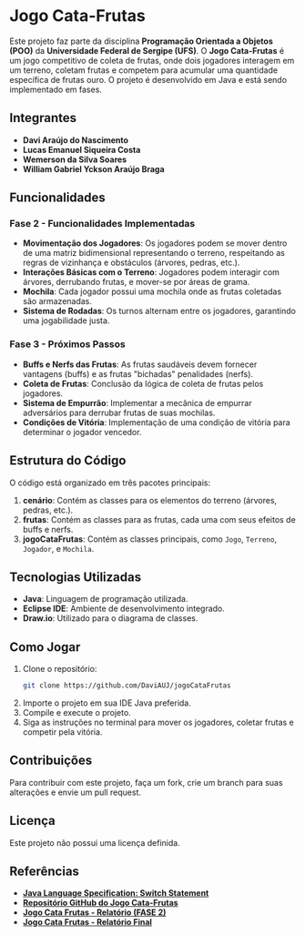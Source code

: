 # Jogo Cata-Frutas

Este projeto faz parte da disciplina **Programação Orientada a Objetos (POO)** da **Universidade Federal de Sergipe (UFS)**. O **Jogo Cata-Frutas** é um jogo competitivo de coleta de frutas, onde dois jogadores interagem em um terreno, coletam frutas e competem para acumular uma quantidade específica de frutas ouro. O projeto é desenvolvido em Java e está sendo implementado em fases.

## Integrantes
- **Davi Araújo do Nascimento**
- **Lucas Emanuel Siqueira Costa**
- **Wemerson da Silva Soares**
- **William Gabriel Yckson Araújo Braga**

## Funcionalidades

### Fase 2 - Funcionalidades Implementadas
- **Movimentação dos Jogadores**: Os jogadores podem se mover dentro de uma matriz bidimensional representando o terreno, respeitando as regras de vizinhança e obstáculos (árvores, pedras, etc.).
- **Interações Básicas com o Terreno**: Jogadores podem interagir com árvores, derrubando frutas, e mover-se por áreas de grama.
- **Mochila**: Cada jogador possui uma mochila onde as frutas coletadas são armazenadas.
- **Sistema de Rodadas**: Os turnos alternam entre os jogadores, garantindo uma jogabilidade justa.

### Fase 3 - Próximos Passos
- **Buffs e Nerfs das Frutas**: As frutas saudáveis devem fornecer vantagens (buffs) e as frutas "bichadas" penalidades (nerfs).
- **Coleta de Frutas**: Conclusão da lógica de coleta de frutas pelos jogadores.
- **Sistema de Empurrão**: Implementar a mecânica de empurrar adversários para derrubar frutas de suas mochilas.
- **Condições de Vitória**: Implementação de uma condição de vitória para determinar o jogador vencedor.

## Estrutura do Código
O código está organizado em três pacotes principais:

1. **cenário**: Contém as classes para os elementos do terreno (árvores, pedras, etc.).
2. **frutas**: Contém as classes para as frutas, cada uma com seus efeitos de buffs e nerfs.
3. **jogoCataFrutas**: Contém as classes principais, como `Jogo`, `Terreno`, `Jogador`, e `Mochila`.

## Tecnologias Utilizadas
- **Java**: Linguagem de programação utilizada.
- **Eclipse IDE**: Ambiente de desenvolvimento integrado.
- **Draw.io**: Utilizado para o diagrama de classes.

## Como Jogar
1. Clone o repositório:
    ```bash
    git clone https://github.com/DaviAUJ/jogoCataFrutas
    ```
2. Importe o projeto em sua IDE Java preferida.
3. Compile e execute o projeto.
4. Siga as instruções no terminal para mover os jogadores, coletar frutas e competir pela vitória.

## Contribuições
Para contribuir com este projeto, faça um fork, crie um branch para suas alterações e envie um pull request.

## Licença
Este projeto não possui uma licença definida.

## Referências
- **[Java Language Specification: Switch Statement](https://docs.oracle.com/javase/specs/jls/se8/html/jls-14.html#jls-14.11)**
- **[Repositório GitHub do Jogo Cata-Frutas](https://github.com/DaviAUJ/jogoCataFrutas)**
- **[Jogo Cata Frutas - Relatório (FASE 2)](https://docs.google.com/document/d/1eM5peHkvaT7f6K6dXj9mAdj6X6pDrXhco0JL1q3umXg)**
- **[Jogo Cata Frutas - Relatório Final](https://docs.google.com/document/d/128p2hITN1uOtG7T2QvHjtFHdUIbn3T1e4R7r7hdGvnY)**

